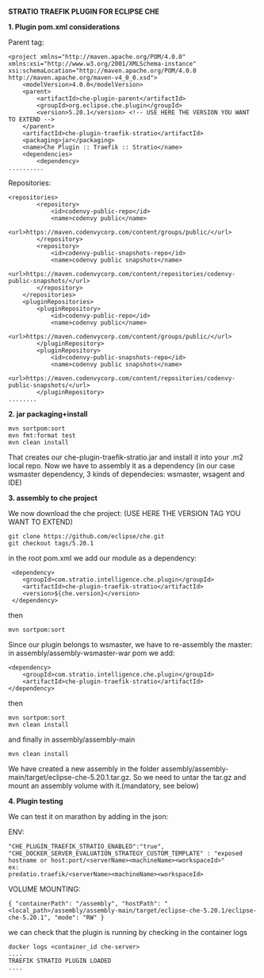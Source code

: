 **STRATIO TRAEFIK PLUGIN FOR ECLIPSE CHE**

**1. Plugin pom.xml considerations**

Parent tag:
```
<project xmlns="http://maven.apache.org/POM/4.0.0" xmlns:xsi="http://www.w3.org/2001/XMLSchema-instance" xsi:schemaLocation="http://maven.apache.org/POM/4.0.0 http://maven.apache.org/maven-v4_0_0.xsd">
    <modelVersion>4.0.0</modelVersion>
    <parent>
        <artifactId>che-plugin-parent</artifactId>
        <groupId>org.eclipse.che.plugin</groupId>
        <version>5.20.1</version> <!-- USE HERE THE VERSION YOU WANT TO EXTEND -->
    </parent>
    <artifactId>che-plugin-traefik-stratio</artifactId>
    <packaging>jar</packaging>
    <name>Che Plugin :: Traefik :: Stratio</name>
    <dependencies>
        <dependency>
..........
```
Repositories:
```
<repositories>
        <repository>
            <id>codenvy-public-repo</id>
            <name>codenvy public</name>
            <url>https://maven.codenvycorp.com/content/groups/public/</url>
        </repository>
        <repository>
            <id>codenvy-public-snapshots-repo</id>
            <name>codenvy public snapshots</name>
            <url>https://maven.codenvycorp.com/content/repositories/codenvy-public-snapshots/</url>
        </repository>
    </repositories>
    <pluginRepositories>
        <pluginRepository>
            <id>codenvy-public-repo</id>
            <name>codenvy public</name>
            <url>https://maven.codenvycorp.com/content/groups/public/</url>
        </pluginRepository>
        <pluginRepository>
            <id>codenvy-public-snapshots-repo</id>
            <name>codenvy public snapshots</name>
            <url>https://maven.codenvycorp.com/content/repositories/codenvy-public-snapshots/</url>
        </pluginRepository>
........
```

**2. jar packaging+install**
```
mvn sortpom:sort
mvn fmt:format test 
mvn clean install
```
That creates our che-plugin-traefik-stratio.jar and install it into your .m2 local repo. Now we have to assembly it as a dependency (in our case wsmaster dependency, 3 kinds of dependecies: wsmaster, wsagent and IDE)

**3. assembly to che project**

We now download the che project: (USE HERE THE VERSION TAG YOU WANT TO EXTEND)
```
git clone https://github.com/eclipse/che.git
git checkout tags/5.20.1 
```

in the root pom.xml we add our module as a dependency:
```
 <dependency>
    <groupId>com.stratio.intelligence.che.plugin</groupId>
    <artifactId>che-plugin-traefik-stratio</artifactId>
    <version>${che.version}</version> 
 </dependency>
```
then 
```
mvn sortpom:sort
```

Since our plugin belongs to wsmaster, we have to re-assembly the master:
in assembly/assembly-wsmaster-war pom we add:
```
<dependency>
    <groupId>com.stratio.intelligence.che.plugin</groupId>
    <artifactId>che-plugin-traefik-stratio</artifactId>
</dependency>
```

then 
```
mvn sortpom:sort
mvn clean install
```
and finally in assembly/assembly-main
```
mvn clean install
```
We have created a new assembly in the folder
assembly/assembly-main/target/eclipse-che-5.20.1.tar.gz.
So we need to untar the tar.gz and mount an assembly volume with it.(mandatory, see below)

**4. Plugin testing**

We can test it on marathon by adding in the json:

ENV:
```
"CHE_PLUGIN_TRAEFIK_STRATIO_ENABLED":"true",
"CHE_DOCKER_SERVER_EVALUATION_STRATEGY_CUSTOM_TEMPLATE" : "exposed hostname or host:port/<serverName><machineName><workspaceId>"
ex:
predatio.traefik/<serverName><machineName><workspaceId>
```

VOLUME MOUNTING:
```   
{ "containerPath": "/assembly", "hostPath": "<local_path>/assembly/assembly-main/target/eclipse-che-5.20.1/eclipse-che-5.20.1", "mode": "RW" }
```
we can check that the plugin is running by checking in the container logs

```
docker logs <container_id che-server>
....
TRAEFIK STRATIO PLUGIN LOADED
....
```
